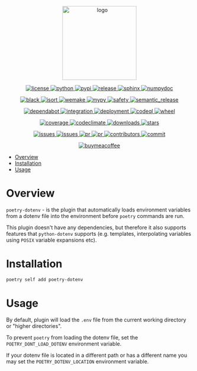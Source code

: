 <div align="center">
    <a href="https://pypi.org/project/poetry-dotenv">
        <img alt="logo" src="https://github.com/volopivoshenko/poetry-dotenv/blob/main/docs/static/assets/logo.svg?raw=True" height=200>
    </a>
</div>

<p align="center">
    <a href="https://opensource.org/licenses/MIT">
        <img alt="license" src="https://img.shields.io/pypi/l/poetry-dotenv?logo=opensourceinitiative">
    </a>
    <a href="https://pypi.org/project/poetry-dotenv">
        <img alt="python" src="https://img.shields.io/pypi/pyversions/poetry-dotenv?logo=python">
    </a>
    <a href="https://pypi.org/project/poetry-dotenv">
        <img alt="pypi" src="https://img.shields.io/pypi/v/poetry-dotenv?logo=pypi">
    </a>
    <a href="https://github.com/volopivoshenko/poetry-dotenv/releases">
        <img alt="release" src="https://img.shields.io/github/v/release/volopivoshenko/poetry-dotenv?logo=github">
    </a>
    <a href="https://www.sphinx-doc.org/en/master">
        <img alt="sphinx" src="https://img.shields.io/badge/made_with-Sphinx-1f425f.svg?logo=readthedocs">
    </a>
    <a href="https://numpydoc.readthedocs.io/en/latest/format.html">
        <img alt="numpydoc" src="https://img.shields.io/badge/docstrings-numpy-1f425f.svg?logo=numpy">
    </a>
</p>

<p align="center">
    <a href="https://github.com/psf/black">
        <img alt="black" src="https://img.shields.io/badge/code_style-black-black.svg?logo=windowsterminal">
    </a>
    <a href="https://pycqa.github.io/isort/index.html">
        <img alt="isort" src="https://img.shields.io/badge/imports-isort-black.svg?logo=windowsterminal">
    </a>
    <a href="https://wemake-python-stylegui.de/en/latest/index.html">
        <img alt="wemake" src="https://img.shields.io/badge/style-wemake-black.svg?logo=windowsterminal">
    </a>
    <a href="https://mypy.readthedocs.io/en/stable/index.html">
        <img alt="mypy" src="https://img.shields.io/badge/mypy-checked-success.svg?logo=python">
    </a>
    <a href="https://github.com/pyupio/safety">
        <img alt="safety" src="https://img.shields.io/badge/safety-checked-success.svg?logo=windowsterminal">
    </a>
    <a href="https://github.com/semantic-release/semantic-release">
        <img alt="semantic_release" src="https://img.shields.io/badge/semantic_release-angular-e10079?logo=semantic-release">
    </a>
</p>

<p align="center">
    <a href="https://github.com/dependabot">
        <img alt="dependabot" src="https://img.shields.io/badge/dependabot-enable-success?logo=Dependabot">
    </a>
    <a href="https://github.com/volopivoshenko/poetry-dotenv/actions/workflows/integration.yaml">
        <img alt="integration" src="https://img.shields.io/github/workflow/status/volopivoshenko/poetry-dotenv/CI?label=CI&logo=github">
    </a>
    <a href="https://github.com/volopivoshenko/poetry-dotenv/actions/workflows/deployment.yaml">
        <img alt="deployment" src="https://img.shields.io/github/workflow/status/volopivoshenko/poetry-dotenv/CD?label=CD&logo=github">
    </a>
    <a href="https://github.com/volopivoshenko/poetry-dotenv/actions/workflows/codeql.yaml">
        <img alt="codeql" src="https://img.shields.io/github/workflow/status/volopivoshenko/poetry-dotenv/CodeQL?label=codeQL&logo=github">
    </a>
    <a href="https://pypi.org/project/poetry-dotenv">
        <img alt="wheel" src="https://img.shields.io/pypi/wheel/poetry-dotenv?logo=pypi">
    </a>
</p>

<p align="center">
    <a href="https://codecov.io/gh/volopivoshenko/poetry-dotenv">
        <img alt="coverage" src="https://img.shields.io/codecov/c/gh/volopivoshenko/poetry-dotenv?logo=codecov&token=yyck08xfTN"/>
    </a>
    <a href="https://codeclimate.com/github/volopivoshenko/poetry-dotenv/maintainability">
        <img alt="codeclimate" src="https://img.shields.io/codeclimate/maintainability/volopivoshenko/poetry-dotenv?logo=codeclimate">
    </a>
    <a href="https://pypi.org/project/poetry-dotenv">
        <img alt="downloads" src="https://img.shields.io/pypi/dm/poetry-dotenv?logo=pypi">
    </a>
    <a href="https://github.com/volopivoshenko/poetry-dotenv/">
        <img alt="stars" src="https://img.shields.io/github/stars/volopivoshenko/poetry-dotenv?logo=github">
    </a>
</p>

<p align="center">
    <a href="https://github.com/volopivoshenko/poetry-dotenv/issues">
        <img alt="issues" src="https://img.shields.io/github/issues/volopivoshenko/poetry-dotenv?logo=github">
    </a>
    <a href="https://github.com/volopivoshenko/poetry-dotenv/issues">
        <img alt="issues" src="https://img.shields.io/github/issues-closed/volopivoshenko/poetry-dotenv?logo=github">
    </a>
    <a href="https://github.com/volopivoshenko/poetry-dotenv/pulls">
        <img alt="pr" src="https://img.shields.io/github/issues-pr/volopivoshenko/poetry-dotenv?logo=github">
    </a>
    <a href="https://github.com/volopivoshenko/poetry-dotenv/pulls">
        <img alt="pr" src="https://img.shields.io/github/issues-pr-closed/volopivoshenko/poetry-dotenv?logo=github">
    </a>
    <a href="https://github.com/volopivoshenko/poetry-dotenv/graphs/contributors">
        <img alt="contributors" src="https://img.shields.io/github/contributors/volopivoshenko/poetry-dotenv?logo=github">
    </a>
    <a href="https://github.com/volopivoshenko/poetry-dotenv/commits/main">
        <img alt="commit" src="https://img.shields.io/github/last-commit/volopivoshenko/poetry-dotenv?logo=github">
    </a>
</p>

<p align="center">
    <a href="https://www.buymeacoffee.com/volopivoshenko" target="_blank">
        <img alt="buymeacoffee" src="https://img.shields.io/badge/buy_me_-a_coffee-ff6964?logo=buymeacoffee">
    </a>
</p>

- [Overview](#overview)
- [Installation](#installation)
- [Usage](#usage)

# Overview

`poetry-dotenv` - is the plugin that automatically loads environment variables from a dotenv file
into the environment before `poetry` commands are run.

This plugin doesn't have any dependencies, but therefore it also supports features that
`python-dotenv` supports (e.g. templates, interpolating variables using `POSIX` variable expansions etc).

# Installation

```bash
poetry self add poetry-dotenv
```

# Usage

By default, plugin will load the `.env` file from the current working directory or "higher directories".

To prevent ``poetry`` from loading the dotenv file, set the ``POETRY_DONT_LOAD_DOTENV``
environment variable.

If your dotenv file is located in a different path or has a different name you may set
the ``POETRY_DOTENV_LOCATION`` environment variable.
